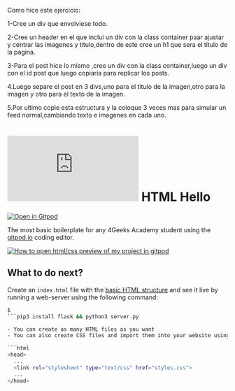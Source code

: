 Como hice este ejercicio:

1-Cree un div que envolviese todo.

2-Cree un header en el que inclui un div con la class container paar ajustar y centrar las imagenes y titulo,dentro de este cree un h1 que sera el titulo de la pagina.

3-Para el post hice lo mismo ,cree un div con la class container,luego un div con el id post que luego copiaria para replicar los posts.

4.Luego separe el post en 3 divs,uno para el titulo de la imagen,otro para la imagen y otro para el texto de la imagen.

5.Por ultimo copie esta estructura y la coloque 3 veces mas para simular un feed normal,cambiando texto e imagenes en cada uno.



# ![4Geeks Logo](http://assets.breatheco.de/apis/img/images.php?blob&random&cat=icon&tags=4geeks,16) HTML Hello

[![Open in Gitpod](https://gitpod.io/button/open-in-gitpod.svg)](https://gitpod.io#https://github.com/4GeeksAcademy/html-hello.git)

The most basic boilerplate for any 4Geeks Academy student using the [gitpod.io](gitpod.io) coding editor.

[![How to open html/css preview of my project in gitpod](https://github.com/4GeeksAcademy/Templates-Boilerplates/blob/master/assets/hello-html-intro.png?raw=true)](https://youtu.be/dfbDCMu_p-0)

## What to do next?

Create an `index.html` file with the [basic HTML structure](http://content.breatheco.de/lesson/what-is-html-learn-html#page-structure) and see it live by running a web-server using the following command:

```sh
$ 
```pip3 install flask && python3 server.py

- You can create as many HTML files as you want
- You can also create CSS files and import them into your website using a `<link>` tag placed between the `<head></head>` tags, like this:

```html
<head>
  ...
  <link rel="stylesheet" type="text/css" href="styles.css">
  ...
</head>
```
